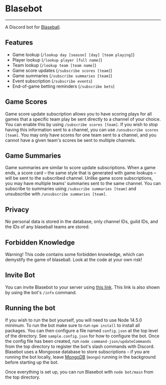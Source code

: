 # Blasebot
---
A Discord bot for [Blaseball](https://www.blaseball.com/).

## Features

* Game lookup (`/lookup day [season] [day] [team playing]`)
* Player lookup (`/lookup player [full name]`)
* Team lookup (`/lookup team [team name]`)
* Game score updates (`/subscribe scores [team]`)
* Game summaries (`/subscribe summaries [team]`)
* Event subscription (`/subscribe events`)
* End-of-game betting reminders (`/subscribe bets`)

## Game Scores

Game score update subscription allows you to have scoring plays for all games that a specific team play be sent directly to a channel of your choice. You can enable this by using `/subscribe scores [team]`. If you wish to stop having this information sent to a channel, you can use `/unsubscribe scores [team]`. You may only have scores for one team sent to a channel, and you cannot have a given team's scores be sent to multiple channels.

## Game Summaries

Game summaries are similar to score update subscriptions. When a game ends, a score card – the same style that is generated with game lookups – will be sent to the subscribed channel. Unlike game score subscriptions, you may have multiple teams' summaries sent to the same channel. You can subscribe to summaries using `/subscribe summaries [team]` and unsubscribe with `/unsubscribe summaries [team]`.

## Privacy

No personal data is stored in the database, only channel IDs, guild IDs, and the IDs of any blaseball teams are stored.

## Forbidden Knowledge

Warning! This code contains some forbidden knowledge, which can demystify the game of blaseball. Look at the code at your own risk!

## Invite Bot

You can invite Blasebot to your server using [this link](https://discord.com/oauth2/authorize?client_id=749154634370646067&scope=bot%20applications.commands&permissions=2147503104). This link is also shown by using the bot's `/info` command.

## Running the bot

If you wish to run the bot yourself, you will need to use Node 14.5.0 minimum. To run the bot make sure to run `npm install` to install all packages. You can then configure a file named `config.json` at the top level of the directory. See `sample.config.json` for how to configure the bot. Once the config file has been created, run `node command-json/updateCommands` from the top directory to register the bot's slash commands with Discord.
Blasebot uses a Mongoose database to store subscriptions – if you are running the bot locally, leave [MongoDB](https://www.mongodb.com/try/download/community) (`mongo`) running in the background before starting up the bot.

Once everything is set up, you can run Blasebot with `node bot/main` from the top directory.
